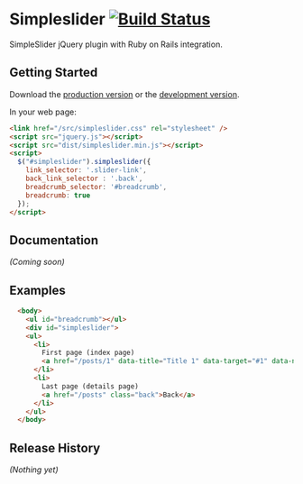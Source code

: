 # Simpleslider [![Build Status](https://secure.travis-ci.org/vlewin/jquery.simpleslider.png?branch=master)](https://travis-ci.org/vlewin/jquery.simpleslider)

SimpleSlider jQuery plugin with Ruby on Rails integration. 

## Getting Started
Download the [production version][min] or the [development version][max].

[min]: https://raw.github.com/vlewin/jquery.simpleslider/master/dist/simpleslider.min.js
[max]: https://raw.github.com/vlewin/jquery.simpleslider/master/dist/simpleslider.js

In your web page:

```html
<link href="/src/simpleslider.css" rel="stylesheet" />
<script src="jquery.js"></script>
<script src="dist/simpleslider.min.js"></script>
<script>
  $("#simpleslider").simpleslider({
    link_selector: '.slider-link',
    back_link_selector : '.back',
    breadcrumb_selector: '#breadcrumb',
    breadcrumb: true
  });
</script>
```

## Documentation
_(Coming soon)_

## Examples
```html
  <body>
    <ul id="breadcrumb"></ul>
    <div id="simpleslider">
    <ul>
      <li>
        First page (index page)
        <a href="/posts/1" data-title="Title 1" data-target="#1" data-no-turbolink="true" data-id="1" class="slink">Show</a>
      </li>
      <li>
        Last page (details page)
        <a href="/posts" class="back">Back</a>
      </li>
    </ul>
  </body>
```

## Release History
_(Nothing yet)_

